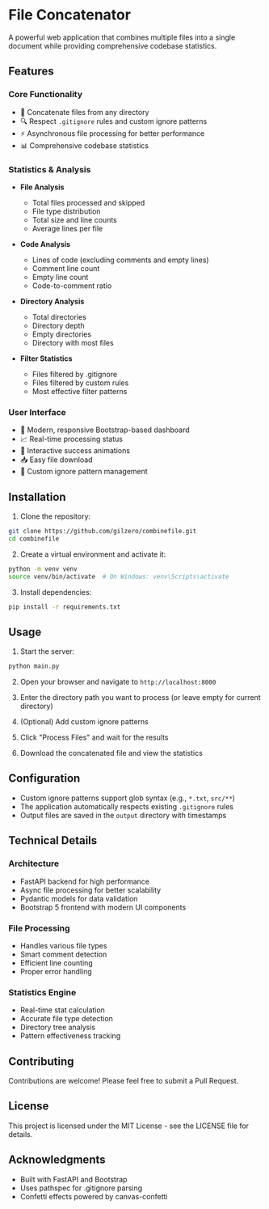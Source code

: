 # File Concatenator

A powerful web application that combines multiple files into a single document while providing comprehensive codebase statistics.

## Features

### Core Functionality
- 📁 Concatenate files from any directory
- 🔍 Respect `.gitignore` rules and custom ignore patterns
- ⚡ Asynchronous file processing for better performance
- 📊 Comprehensive codebase statistics

### Statistics & Analysis
- **File Analysis**
  - Total files processed and skipped
  - File type distribution
  - Total size and line counts
  - Average lines per file

- **Code Analysis**
  - Lines of code (excluding comments and empty lines)
  - Comment line count
  - Empty line count
  - Code-to-comment ratio

- **Directory Analysis**
  - Total directories
  - Directory depth
  - Empty directories
  - Directory with most files

- **Filter Statistics**
  - Files filtered by .gitignore
  - Files filtered by custom rules
  - Most effective filter patterns

### User Interface
- 🎨 Modern, responsive Bootstrap-based dashboard
- 📈 Real-time processing status
- 🎉 Interactive success animations
- 📥 Easy file download
- 🎯 Custom ignore pattern management

## Installation

1. Clone the repository:
```bash
git clone https://github.com/gilzero/combinefile.git
cd combinefile
```

2. Create a virtual environment and activate it:
```bash
python -m venv venv
source venv/bin/activate  # On Windows: venv\Scripts\activate
```

3. Install dependencies:
```bash
pip install -r requirements.txt
```

## Usage

1. Start the server:
```bash
python main.py
```

2. Open your browser and navigate to `http://localhost:8000`

3. Enter the directory path you want to process (or leave empty for current directory)

4. (Optional) Add custom ignore patterns

5. Click "Process Files" and wait for the results

6. Download the concatenated file and view the statistics

## Configuration

- Custom ignore patterns support glob syntax (e.g., `*.txt`, `src/**`)
- The application automatically respects existing `.gitignore` rules
- Output files are saved in the `output` directory with timestamps

## Technical Details

### Architecture
- FastAPI backend for high performance
- Async file processing for better scalability
- Pydantic models for data validation
- Bootstrap 5 frontend with modern UI components

### File Processing
- Handles various file types
- Smart comment detection
- Efficient line counting
- Proper error handling

### Statistics Engine
- Real-time stat calculation
- Accurate file type detection
- Directory tree analysis
- Pattern effectiveness tracking

## Contributing

Contributions are welcome! Please feel free to submit a Pull Request.

## License

This project is licensed under the MIT License - see the LICENSE file for details.

## Acknowledgments

- Built with FastAPI and Bootstrap
- Uses pathspec for .gitignore parsing
- Confetti effects powered by canvas-confetti
